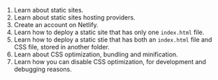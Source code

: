 1. Learn about static sites.
2. Learn about static sites hosting providers.
3. Create an account on Netlify.
4. Learn how to deploy a static site that has only one `index.html` file.
5. Learn how to deploy a static stie that has both an `index.html` file and CSS file, stored in another folder.
6. Learn about CSS optimization, bundling and minification.
7. Learn how you can disable CSS optimization, for development and debugging reasons.

